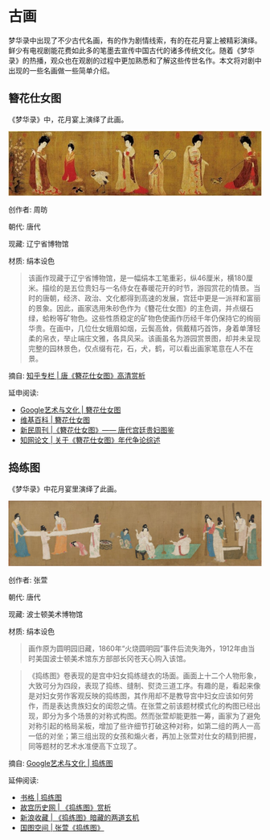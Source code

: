 # 古画

梦华录中出现了不少古代名画，有的作为剧情线索，有的在花月宴上被精彩演绎。鲜少有电视剧能花费如此多的笔墨去宣传中国古代的诸多传统文化。随着《梦华录》的热播，观众也在观剧的过程中更加熟悉和了解这些传世名作。本文将对剧中出现的一些名画做一些简单介绍。


## 簪花仕女图

《梦华录》中，花月宴上演绎了此画。

![](/image/kepu/paint/zhsnt.jpg)

创作者: 周昉

朝代: 唐代

现藏: 辽宁省博物馆

材质: 绢本设色


> 该画作现藏于辽宁省博物馆，是一幅绢本工笔重彩，纵46厘米，横180厘米。描绘的是五位贵妇与一名侍女在春暖花开的时节，游园赏花的情景。当时的唐朝，经济、政治、文化都得到高速的发展，宫廷中更是一派祥和富丽的景象。因此，画家选用朱砂色作为《簪花仕女图》的主色调，并点缀石绿，蛤粉等矿物色。这些性质稳定的矿物色使画作历经千年仍保持它的绚丽华贵。在画中，几位仕女蛾眉如烟，云鬓高耸，佩戴精巧首饰，身着单薄轻柔的帛衣，举止端庄文雅，各具风采。该画虽名为游园赏景图，却并未呈现完整的园林景色，仅点缀有花，石，犬，鹤，可以看出画家笔意在人不在景。

摘自: [知乎专栏 | 唐《簪花仕女图》高清赏析](https://zhuanlan.zhihu.com/p/57219555)

延申阅读:
* [Google艺术与文化 | 簪花仕女图](https://artsandculture.google.com/asset/%E7%B0%AA%E8%8A%B1%E4%BB%95%E5%A5%B3%E5%9B%BE/sgEnDl0cAnX9GQ?hl=zh-CN)
* [维基百科 | 簪花仕女图](https://zh.wikipedia.org/zh-cn/%E7%B0%AA%E8%8A%B1%E4%BB%95%E5%A5%B3%E5%9C%96)
* [新民周刊 |《簪花仕女图》—— 唐代宫廷贵妇图鉴](https://m.xinminweekly.com.cn/content/12685.html)
* [知网论文 | 关于《簪花仕女图》年代争论综述](https://www.cnki.com.cn/Article/CJFDTOTAL-SHUH200403009.htm)


## 捣练图

《梦华录》中花月宴里演绎了此画。

![](/image/kepu/paint/dlt.jpg)

创作者: 张萱

朝代: 唐代

现藏: 波士顿美术博物馆

材质: 绢本设色

> 画作原为圆明园旧藏，1860年“火烧圆明园”事件后流失海外，1912年由当时美国波士顿美术馆东方部部长冈苍天心购入该馆。

> 《捣练图》卷表现的是宫中妇女捣练缝衣的场面。画面上十二个人物形象，大致可分为四段，表现了捣练、缝制、熨烫三道工序。有趣的是，看起来像是对妇女劳作客观反映的捣练图，其作用却不是教导宫中妇女应该如何劳作，而是表达贵族妇女的闺怨之情。在张萱之前该题材模式化的构图已经出现，即分为多个场景的对称式构图。然而张萱却能更胜一筹，画家为了避免对称引起的格局呆板，增加了些许细节打破这种对称，如第二组的两人一高一低的对坐；第三组出现的女孩和煽火者，再加上张萱对仕女的精到把握，同等题材的艺术水准便高下立现了。

摘自: [Google艺术与文化 | 捣练图](https://artsandculture.google.com/asset/court-ladies-preparing-newly-woven-silk-zhang-xuan/FgHUyRfjbIIXAg?hl=zh-cn)

延伸阅读:
* [书格 | 捣练图](https://www.shuge.org/ebook/dao-lian-tu/)
* [故宫历史网 | 《捣练图》赏析](https://www.gugong.net/wenhua/30903.html)
* [新浪收藏 | 《捣练图》暗藏的两道玄机](http://collection.sina.com.cn/dfz/henan/sh/2016-11-12/doc-ifxxsmif2857480.shtml)
* [国图空间 | 张萱《捣练图》](http://www.nlc.cn/newgtkj/shjs/201204/t20120409_61026.htm)

